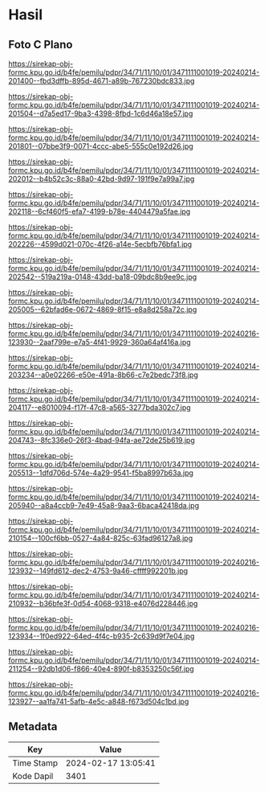# Hasil

## Foto C Plano

https://sirekap-obj-formc.kpu.go.id/b4fe/pemilu/pdpr/34/71/11/10/01/3471111001019-20240214-201400--fbd3dffb-895d-4671-a89b-767230bdc833.jpg

https://sirekap-obj-formc.kpu.go.id/b4fe/pemilu/pdpr/34/71/11/10/01/3471111001019-20240214-201504--d7a5ed17-9ba3-4398-8fbd-1c6d46a18e57.jpg

https://sirekap-obj-formc.kpu.go.id/b4fe/pemilu/pdpr/34/71/11/10/01/3471111001019-20240214-201801--07bbe3f9-0071-4ccc-abe5-555c0e192d26.jpg

https://sirekap-obj-formc.kpu.go.id/b4fe/pemilu/pdpr/34/71/11/10/01/3471111001019-20240214-202012--b4b52c3c-88a0-42bd-9d97-191f9e7a99a7.jpg

https://sirekap-obj-formc.kpu.go.id/b4fe/pemilu/pdpr/34/71/11/10/01/3471111001019-20240214-202118--6cf460f5-efa7-4199-b78e-4404479a5fae.jpg

https://sirekap-obj-formc.kpu.go.id/b4fe/pemilu/pdpr/34/71/11/10/01/3471111001019-20240214-202226--4599d021-070c-4f26-a14e-5ecbfb76bfa1.jpg

https://sirekap-obj-formc.kpu.go.id/b4fe/pemilu/pdpr/34/71/11/10/01/3471111001019-20240214-202542--519a219a-0148-43dd-ba18-09bdc8b9ee9c.jpg

https://sirekap-obj-formc.kpu.go.id/b4fe/pemilu/pdpr/34/71/11/10/01/3471111001019-20240214-205005--62bfad6e-0672-4869-8f15-e8a8d258a72c.jpg

https://sirekap-obj-formc.kpu.go.id/b4fe/pemilu/pdpr/34/71/11/10/01/3471111001019-20240216-123930--2aaf799e-e7a5-4f41-9929-360a64af416a.jpg

https://sirekap-obj-formc.kpu.go.id/b4fe/pemilu/pdpr/34/71/11/10/01/3471111001019-20240214-203234--a0e02266-e50e-491a-8b66-c7e2bedc73f8.jpg

https://sirekap-obj-formc.kpu.go.id/b4fe/pemilu/pdpr/34/71/11/10/01/3471111001019-20240214-204117--e8010094-f17f-47c8-a565-3277bda302c7.jpg

https://sirekap-obj-formc.kpu.go.id/b4fe/pemilu/pdpr/34/71/11/10/01/3471111001019-20240214-204743--8fc336e0-26f3-4bad-94fa-ae72de25b619.jpg

https://sirekap-obj-formc.kpu.go.id/b4fe/pemilu/pdpr/34/71/11/10/01/3471111001019-20240214-205513--1dfd706d-574e-4a29-9541-f5ba8997b63a.jpg

https://sirekap-obj-formc.kpu.go.id/b4fe/pemilu/pdpr/34/71/11/10/01/3471111001019-20240214-205940--a8a4ccb9-7e49-45a8-9aa3-6baca42418da.jpg

https://sirekap-obj-formc.kpu.go.id/b4fe/pemilu/pdpr/34/71/11/10/01/3471111001019-20240214-210154--100cf6bb-0527-4a84-825c-63fad96127a8.jpg

https://sirekap-obj-formc.kpu.go.id/b4fe/pemilu/pdpr/34/71/11/10/01/3471111001019-20240216-123932--149fd612-dec2-4753-9a46-cffff992201b.jpg

https://sirekap-obj-formc.kpu.go.id/b4fe/pemilu/pdpr/34/71/11/10/01/3471111001019-20240214-210932--b36bfe3f-0d54-4068-9318-e4076d228446.jpg

https://sirekap-obj-formc.kpu.go.id/b4fe/pemilu/pdpr/34/71/11/10/01/3471111001019-20240216-123934--1f0ed922-64ed-4f4c-b935-2c639d9f7e04.jpg

https://sirekap-obj-formc.kpu.go.id/b4fe/pemilu/pdpr/34/71/11/10/01/3471111001019-20240214-211254--92db1d06-f866-40e4-890f-b8353250c56f.jpg

https://sirekap-obj-formc.kpu.go.id/b4fe/pemilu/pdpr/34/71/11/10/01/3471111001019-20240216-123927--aa1fa741-5afb-4e5c-a848-f673d504c1bd.jpg


## Metadata

| Key        | Value               |
| ---------- | ------------------- |
| Time Stamp | 2024-02-17 13:05:41 |
| Kode Dapil | 3401                |



